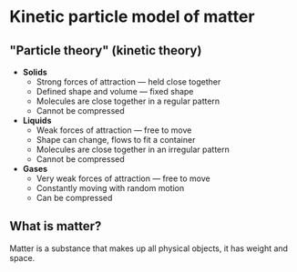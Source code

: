 # Kinetic particle model of matter
## "Particle theory" (kinetic theory)
- **Solids**
	- Strong forces of attraction ― held close together
	- Defined shape and volume ― fixed shape
	- Molecules are close together in a regular pattern
	- Cannot be compressed
- **Liquids**
	- Weak forces of attraction ― free to move
	- Shape can change, flows to fit a container
	- Molecules are close together in an irregular pattern
	- Cannot be compressed
- **Gases**
	- Very weak forces of attraction ― free to move
	- Constantly moving with random motion
	- Can be compressed
## What is matter?
Matter is a substance that makes up all physical objects, it has weight and space.
